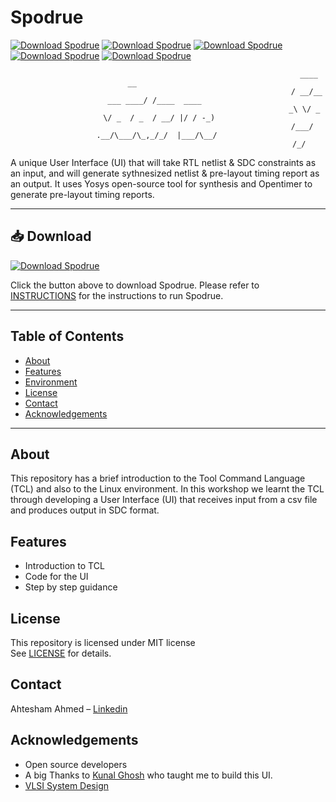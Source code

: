 # Spodrue
[![Download Spodrue](https://img.shields.io/badge/Day-1-brightgreen?style=for-the-badge)](https://github.com/Ahtesham18112011/Spodrue/tree/main/Day1) 
[![Download Spodrue](https://img.shields.io/badge/Day-2-brightgreen?style=for-the-badge)](https://github.com/Ahtesham18112011/Spodrue/tree/main/Day2)
[![Download Spodrue](https://img.shields.io/badge/Day-3-brightgreen?style=for-the-badge)](https://github.com/Ahtesham18112011/Spodrue/tree/main/Day3)
[![Download Spodrue](https://img.shields.io/badge/Day-4-brightgreen?style=for-the-badge)](https://github.com/Ahtesham18112011/Spodrue/tree/main/Day4)
[![Download Spodrue](https://img.shields.io/badge/Day-5-brightgreen?style=for-the-badge)](https://github.com/Ahtesham18112011/Spodrue/tree/main/Day5)



<div align="center">

                                                                   ____             __                
                                                                  / __/__  ___ ____/ /____  ____      
                                                                 _\ \/ _ \/ _  / _  / __/ |/ / -_)    
                                                                /___/ .__/\___/\_,_/_/  |___/\__/     
                                                                   /_/                                

</div>
A unique User Interface (UI) that will take RTL netlist & SDC constraints as an input, and will generate sythnesized netlist & pre-layout timing report as an output. It uses Yosys open-source tool for synthesis and Opentimer to generate pre-layout timing reports.

---


## 📥 Download

[![Download Spodrue](https://img.shields.io/badge/Download-Spodrue-brightgreen?style=for-the-badge)](https://github.com/Ahtesham18112011/TCL_Workshop/raw/refs/heads/main/spodrue.zip)

Click the button above to download Spodrue. Please refer to [INSTRUCTIONS](https://github.com/Ahtesham18112011/TCL_Workshop/blob/main/INSTRUCTIONS) for the instructions to run Spodrue.

---

## Table of Contents

- [About](#about)
- [Features](#features)
- [Environment](#environment)
- [License](#license)
- [Contact](#contact)
- [Acknowledgements](#acknowledgements)

---

## About

This repository has a brief introduction to the Tool Command Language (TCL) and also to the Linux environment. In this workshop we learnt the TCL through developing a User Interface (UI) that receives input from a csv file and produces output in SDC format.

                                                                

## Features

- Introduction to TCL
- Code for the UI
- Step by step guidance



## License

This repository is licensed under MIT license  
See [LICENSE](LICENSE) for details.

## Contact

Ahtesham Ahmed – [Linkedin](https://www.linkedin.com/in/ahtesham-ahmed-779845365/) 

## Acknowledgements

- Open source developers
- A big Thanks to [Kunal Ghosh](https://www.linkedin.com/in/kunal-ghosh-vlsisystemdesign-com-28084836/) who taught me to build this UI.
- [VLSI System Design](https://www.linkedin.com/in/vlsi-system-design-aa252365/)
